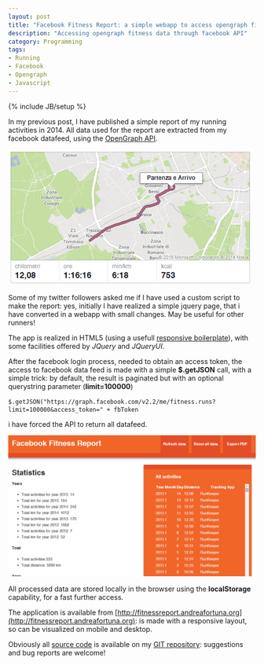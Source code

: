 ```yaml
---
layout: post
title: "Facebook Fitness Report: a simple webapp to access opengraph fitness data"
description: "Accessing opengraph fitness data through facebook API"
category: Programming
tags: 
- Running
- Facebook
- Opengraph
- Javascript
---
```

{% include JB/setup %}

In my previous post, I have published a simple report of my running activities in 2014.
All data used for the report are extracted from my facebook datafeed, using the [OpenGraph API](https://developers.facebook.com/docs/opengraph?locale=it_IT).

![caledos](/images/caledosRunner.PNG)
<!-- more -->

Some of my twitter followers asked me if I have used a custom script to make the report: yes, initially I have realized a simple jquery page, that i have converted in a webapp with small changes. May be useful for other runners!

The app is realized in HTML5 (using a usefull [responsive boilerplate](http://www.initializr.com/)), with some facilities offered by *JQuery* and *JQueryUI*.

After the facebook login process, needed to obtain an access token, the access to facebook data feed is made with a simple **$.getJSON** call, with a simple trick: by default, the result is paginated but with an optional querystring parameter (**limit=100000**)

```
$.getJSON("https://graph.facebook.com/v2.2/me/fitness.runs?limit=100000&access_token=" + fbToken
```

i have forced the API to return all datafeed.

![screenshot](/images/FacebookFitnessReport.PNG)

All processed data are stored locally in the browser using the **localStorage** capability, for a fast further access.

The application is available from [http://fitnessreport.andreafortuna.org](http://fitnessreport.andreafortuna.org): is made with a responsive layout, so can be visualized on mobile and desktop.

Obviously all [source code](http://git.andreafortuna.org/fitnessreport/src/) is available on my [GIT repository](http://git.andreafortuna.org/): suggestions and bug reports are welcome!
